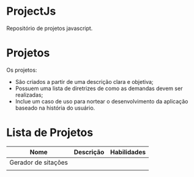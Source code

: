 # ProjectJs
Repositório de projetos javascript.

# Projetos
Os projetos:

- São criados a partir de uma descrição clara e objetiva;
- Possuem uma lista de diretrizes de como as demandas devem ser realizadas;
- Inclue um caso de uso para nortear o desenvolvimento da aplicação baseado  na história do usuário. 

# Lista de Projetos


| Nome                |  Descrição          | Habilidades |
| ------------------- | ------------------- |-------------|
| Gerador de sitações |                     |             |
|                     |                     |             |
